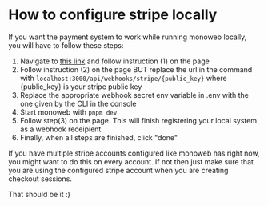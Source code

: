 # How to configure stripe locally

If you want the payment system to work while running monoweb locally, you will have to follow these steps:

1. Navigate to [this link](https://dashboard.stripe.com/test/webhooks/create?endpoint_location=local) and follow
   instruction (1) on the page
2. Follow instruction (2) on the page BUT replace the url in the command
   with `localhost:3000/api/webhooks/stripe/{public_key}` where {public_key} is your stripe public key
3. Replace the appropriate webhook secret env variable in .env with the one given by the CLI in the console
4. Start monoweb with `pnpm dev`
5. Follow step(3) on the page. This will finish registering your local system as a webhook receipient
6. Finally, when all steps are finished, click "done"

If you have multiple stripe accounts configured like monoweb has right now, you might want to do this on every account.
If not then just make sure that you are using the configured stripe account when you are creating checkout sessions.

That should be it :)
